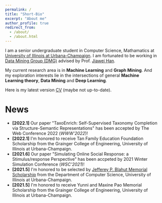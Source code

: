 ```yaml
---
permalink: /
title: "Short-Bio"
excerpt: "About me"
author_profile: true
redirect_from: 
  - /about/
  - /about.html
---
```


I am a senior undergraduate student in Computer Science, Mathamatics at [University of Illinois at Urbana-Champaign](https://illinois.edu/). I am fortunated to be working in [Data Mining Group (DMG)](http://dm1.cs.uiuc.edu/) advised by Prof. [Jiawei Han](http://hanj.cs.illinois.edu/).

My current research area is in **Machine Learning** and **Graph Mining**. And my exploration interests lie in the intersections of general **Machine Learning theory**, **Data Mining** and **Deep Learning**.

Here is my latest version [CV](https://minhaoj2.github.io/files/CV.pdf) (maybe not up-to-date).

News
======
* **[2022.1]** Our paper "TaxoEnrich: Self-Supervised Taxonomy Completion via Structure-Semantic Representations" has been accepted by The Web Conference 2022 (*WWW'2022*)!
* **[2022.1]** I'm honored to receive Tan Family Education Foundation Scholarship from the Grainger College of Engineering, University of Illinois at Urbana-Champaign.
* **[2021.6]** Our paper "Simulating Online Social Response: a Stimulus/response Perspective" has been accpeted by 2021 Winter Simulation Conference (*WSC'2021*)!
* **[2021.5]** I'm honored to be selected by [Jefferey P. Blahut Memorial Scholarship](https://cs.illinois.edu/about/awards/undergraduate-scholarships-awards/jeffrey-p-blahut-memorial-scholarship) from the Department of Computer Science, University of Illinois at Urbana-Champaign.
* **[2021.5]** I'm honored to receive Yunni and Maxine Pao Memorial Scholarship from the Grainger College of Engineering, University of Illinois at Urbana-Champaign.
